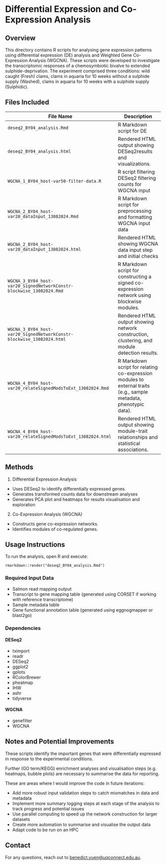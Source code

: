 # Differential Expression and Co-Expression Analysis 

## Overview

This directory contains R scripts for analysing gene expression patterns using differential expression (DE) analysis and Weighted Gene Co-Expression Analysis (WGCNA). These scripts were developed to investigate the transcriptomic responses of a chemosymbiotic bivalve to extended sulphide-deprivation. 
The experiment comprised three conditions: wild caught (Fresh) clams, clams in aquaria for 10 weeks without a sulphide supply (Washed), clams in aquaria for 10 weeks with a sulphide supply (Sulphidic). 

## Files Included

| File Name     | Description |
|--------------|------------|
| `deseq2_BY04_analysis.Rmd` | R Markdown script for DE  |
| `deseq2_BY04_analysis.html` | Rendered HTML output showing DESeq2results and visualizations. |
| `WGCNA_1_BY04_host-var50-filter-data.R` | R script filtering DESeq2 filtering counts for WGCNA input|
| `WGCNA_2_BY04_host-var20_dataInput_13082024.Rmd` | R Markdown script for preprocessing and formatting WGCNA input data |
| `WGCNA_2_BY04_host-var20_dataInput_13082024.html` | Rendered HTML showing WGCNA data input step and initial checks |
| `WGCNA_3_BY04_host-var20_SignedNetworkConstr-blockwise_13082024.Rmd` | R Markdown script for constructing a signed co-expression network using blockwise modules. |
| `WGCNA_3_BY04_host-var20_SignedNetworkConstr-blockwise_13082024.html` | Rendered HTML output showing network construction, clustering, and module detection results. |
| `WGCNA_4_BY04_host-var20_relateSignedModsToExt_13082024.Rmd` | R Markdown script for relating co-expression modules to external traits (e.g., sample metadata, phenotypic data). |
| `WGCNA_4_BY04_host-var20_relateSignedModsToExt_13082024.html` | Rendered HTML output showing module-trait relationships and statistical associations. |


## Methods
1. Differential Expression Analysis
- Uses DESeq2 to identify differentially expressed genes.
- Generates transformed counts data for downstream analyses
- Generates PCA plot and heatmaps for results visualisation and exploration

2. Co-Expression Analysis (WGCNA)
- Constructs gene co-expression networks.
- Identifies modules of co-regulated genes.


## Usage Instructions

To run the analysis, open R and execute:

`rmarkdown::render("deseq2_BY04_analysis.Rmd")` 

### Required Input Data
- Salmon read mapping output
- Transcript to gene mapping table (generated using CORSET if working with reference transcriptome)
- Sample metadata table
- Gene functional annotation table (generated using eggnogmapper or blast2go)

### Dependencies

#### DESeq2
- tximport
- readr
- DESeq2
- ggplot2
- gplots
- RColorBrewer
- pheatmap
- IHW
- ashr
- tidyverse

#### WGCNA
- genefilter
- WGCNA

## Notes and Potential Improvements
These scripts identify the important genes that were differentially expressed in response to the experimental conditions. 

Further (GO term/KEGG) enrichment analyses and visualisation steps (e.g. heatmaps, bubble plots)  are necessary to summarise the data for reporting.

These are areas where I would improve the code in future iterations:

- Add more robust input validation steps to catch mismatches in data and metadata
- Implement more summary logging steps at each stage of the analysis to track progress and potential issues
- Use parallel computing to speed up the network construction for larger datasets
- Create more automation to summarise and visualise the output data 
- Adapt code to be run on an HPC

## Contact
For any questions, reach out to benedict.yuen@uqconnect.edu.au.
